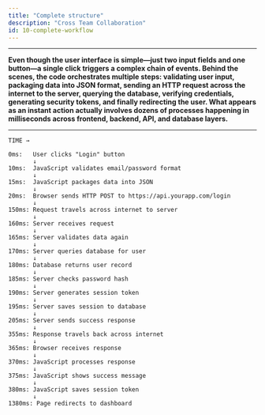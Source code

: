 ```yaml
---
title: "Complete structure"
description: "Cross Team Collaboration"
id: 10-complete-workflow
---
```

---
**Even though the user interface is simple—just two input fields and one button—a single click triggers a complex chain of events. Behind the scenes, the code orchestrates multiple steps: validating user input, packaging data into JSON format, sending an HTTP request across the internet to the server, querying the database, verifying credentials, generating security tokens, and finally redirecting the user. What appears as an instant action actually involves dozens of processes happening in milliseconds across frontend, backend, API, and database layers.**

---
```
TIME →

0ms:   User clicks "Login" button
       ↓
10ms:  JavaScript validates email/password format
       ↓
15ms:  JavaScript packages data into JSON
       ↓
20ms:  Browser sends HTTP POST to https://api.yourapp.com/login
       ↓
150ms: Request travels across internet to server
       ↓
160ms: Server receives request
       ↓
165ms: Server validates data again
       ↓
170ms: Server queries database for user
       ↓
180ms: Database returns user record
       ↓
185ms: Server checks password hash
       ↓
190ms: Server generates session token
       ↓
195ms: Server saves session to database
       ↓
205ms: Server sends success response
       ↓
355ms: Response travels back across internet
       ↓
365ms: Browser receives response
       ↓
370ms: JavaScript processes response
       ↓
375ms: JavaScript shows success message
       ↓
380ms: JavaScript saves session token
       ↓
1380ms: Page redirects to dashboard
```